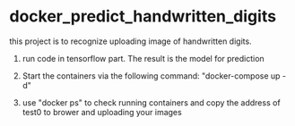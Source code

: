 # docker_predict_handwritten_digits

this project is to recognize uploading image of handwritten digits.

1. run code in tensorflow part. The result is the model for prediction

2. Start the containers via the following command: "docker-compose up -d"

3. use "docker ps" to check running containers and copy the address of test0 to brower and uploading your images
